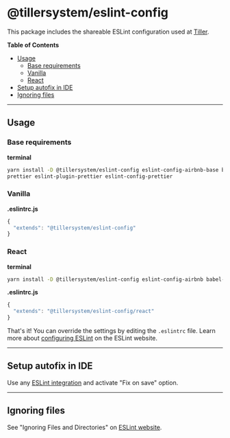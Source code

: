 # @tillersystem/eslint-config

This package includes the shareable ESLint configuration used at [Tiller](https://www.tillersystems.com/).

**Table of Contents**

- [Usage](#usage)
  - [Base requirements](#base-requirements)
  - [Vanilla](#vanilla)
  - [React](#react)
- [Setup autofix in IDE](#setup-autofix-in-ide)
- [Ignoring files](#ignoring-files)

---

## Usage

### Base requirements

**terminal**

```sh
yarn install -D @tillersystem/eslint-config eslint-config-airbnb-base babel-eslint eslint eslint-plugin-import
prettier eslint-plugin-prettier eslint-config-prettier
```

### Vanilla

**.eslintrc.js**

```js
{
  "extends": "@tillersystem/eslint-config"
}
```

### React

**terminal**

```sh
yarn install -D @tillersystem/eslint-config eslint-config-airbnb babel-eslint eslint eslint-plugin-import prettier eslint-plugin-jsx-a11y eslint-plugin-react eslint-plugin-prettier eslint-config-prettier
```

**.eslintrc.js**

```js
{
  "extends": "@tillersystem/eslint-config/react"
}
```

That's it! You can override the settings by editing the `.eslintrc` file. Learn more about [configuring ESLint](http://eslint.org/docs/user-guide/configuring) on the ESLint website.

---

## Setup autofix in IDE

Use any [ESLint integration](http://eslint.org/docs/user-guide/integrations)
and activate "Fix on save" option.

---

## Ignoring files

See "Ignoring Files and Directories" on [ESLint website](http://eslint.org/docs/user-guide/configuring.html#ignoring-files-and-directories).
